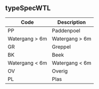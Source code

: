 ## typeSpecWTL				
				
|	Code	|	Description	|
|	---	|	---	|
|	PP	|	Paddenpoel	|
|	Watergang > 6m	|	Watergang > 6m	|
|	GR	|	Greppel	|
|	BK	|	Beek	|
|	Watergang < 6m	|	Watergang < 6m	|
|	OV	|	Overig	|
|	PL	|	Plas	|
